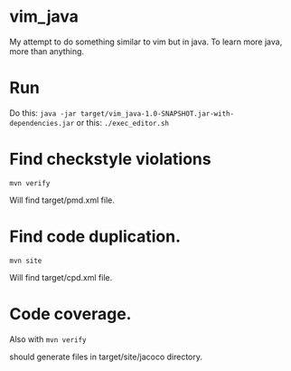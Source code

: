 # vim_java
My attempt to do something similar to vim but in java. To learn more java, more than anything.

# Run

Do this:
` java -jar target/vim_java-1.0-SNAPSHOT.jar-with-dependencies.jar `
or this:
`./exec_editor.sh`

# Find checkstyle violations

`mvn verify`

Will find target/pmd.xml file.


# Find code duplication.

`mvn site`


Will find target/cpd.xml file.

# Code coverage.

Also with 
`mvn verify`

should generate files in target/site/jacoco directory.
